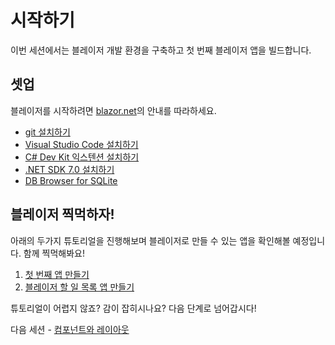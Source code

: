 # 시작하기

이번 세션에서는 블레이저 개발 환경을 구축하고 첫 번째 블레이저 앱을 빌드합니다.

## 셋업

블레이저를 시작하려면 [blazor.net](https://blazor.net)의 안내를 따라하세요.

* [git 설치하기](https://git-scm.com/downloads)
* [Visual Studio Code 설치하기](https://code.visualstudio.com/download)
* [C# Dev Kit 익스텐션 설치하기](https://marketplace.visualstudio.com/items?itemName=ms-dotnettools.csdevkit)
* [.NET SDK 7.0 설치하기](https://dotnet.microsoft.com/en-us/download/dotnet/7.0)
* [DB Browser for SQLite](https://sqlitebrowser.org)

## 블레이저 찍먹하자!

아래의 두가지 튜토리얼을 진행해보며 블레이저로 만들 수 있는 앱을 확인해볼 예정입니다. 함께 찍먹해봐요!  

1. [첫 번째 앱 만들기](https://dotnet.microsoft.com/ko-kr/learn/aspnet/blazor-tutorial/intro)
2. [블레이저 할 일 목록 앱 만들기](https://aka.ms/blazor/todo)

튜토리얼이 어렵지 않죠? 감이 잡히시나요? 다음 단계로 넘어갑시다!  

다음 세션 - [컴포넌트와 레이아웃](01-components-and-layout.md)